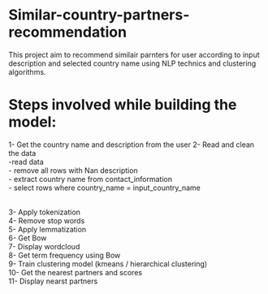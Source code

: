 # Similar-country-partners-recommendation

This project aim to recommend similair parnters for user according to input description and selected 
country name using NLP technics and clustering algorithms.

# Steps involved while building the model:
1-	Get the country name and description from the user
2-	Read and clean the data <br>
    -read data<br>
    - remove all rows with Nan description<br>
    - extract country name from contact_information <br>
    - select rows where country_name = input_country_name<br><br>
       
3-	Apply tokenization<br>
4-	Remove stop words<br>
5-	Apply lemmatization <br>
6-	Get Bow<br>
7-	Display wordcloud<br>
8-	Get term frequency using Bow<br>
9-	Train clustering model (kmeans / hierarchical clustering)<br>
10-	Get the nearest partners and scores <br>
11-	Display nearst partners <br>





